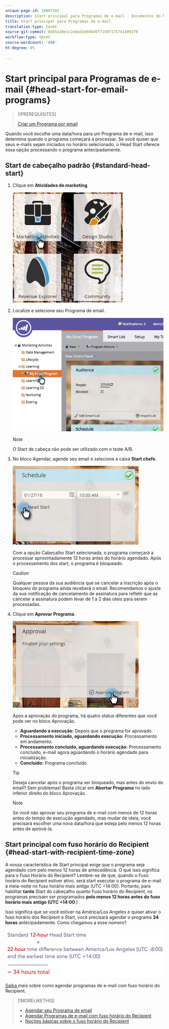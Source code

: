 ```yaml
---
unique-page-id: 10097202
description: Start principal para Programas de e-mail - Documentos do Marketing - Documentação do produto
title: Start principal para Programas de e-mail
translation-type: tm+mt
source-git-commit: 8d45a28e1c2adad3e04645f7150f1757414092f0
workflow-type: tm+mt
source-wordcount: '408'
ht-degree: 0%

---
```



# Start principal para Programas de e-mail {#head-start-for-email-programs}

>[!PREREQUISITES]
>
>[Criar um Programa por email](/help/marketo/product-docs/email-marketing/email-programs/creating-an-email-program/create-an-email-program.md)

Quando você escolhe uma data/hora para um Programa de e-mail, isso determina quando o programa começará a processar. Se você quiser que seus e-mails sejam iniciados no horário selecionado, o Head Start oferece essa opção processando o programa antecipadamente.

## Start de cabeçalho padrão {#standard-head-start}

1. Clique em **Atividades de marketing**.

   ![](assets/one-1.png)

1. Localize e selecione seu Programa de email.

   ![](assets/selectemailprogram-4.jpg)

   >[!NOTE]
   >
   >O Start de cabeça não pode ser utilizado com o teste A/B.

1. No bloco Agendar, agende seu email e selecione a caixa **Start chefe**.

   ![](assets/three-1.png)

   Com a opção Cabeçalho Start selecionada, o programa começará a processar aproximadamente 12 horas antes do horário agendado. Após o processamento dos start, o programa é bloqueado.

   >[!CAUTION]
   >
   >Qualquer pessoa da sua audiência que se cancelar a inscrição após o bloqueio do programa ainda receberá o email. Recomendamos o ajuste da sua notificação de cancelamento de assinatura para refletir que as cancelar a assinatura podem levar de 1 a 2 dias úteis para serem processadas.

1. Clique em **Aprovar Programa**.

   ![](assets/four-1.png)

   Após a aprovação do programa, há quatro status diferentes que você pode ver no bloco Aprovação.

   * **Aguardando a execução:** Depois que o programa for aprovado.
   * **Processamento iniciado, aguardando execução:** Processamento em andamento.
   * **Processamento concluído, aguardando execução:** Processamento concluído, e-mail agora aguardando o horário agendado para inicialização.
   * **Concluído:** Programa concluído.

   >[!TIP]
   >
   >Deseja cancelar após o programa ser bloqueado, mas antes do envio do email? Sem problemas! Basta clicar em **Abortar Programa** no lado inferior direito do bloco Aprovação.

   >[!NOTE]
   >
   >Se você não aprovar seu programa de e-mail com menos de 12 horas antes do tempo de execução agendado, mas mudar de ideia, você precisará escolher uma nova data/hora que esteja pelo menos 12 horas antes de aprová-la.

## Start principal com fuso horário do Recipient {#head-start-with-recipient-time-zone}

A nossa característica de Start principal exige que o programa seja agendado com pelo menos 12 horas de antecedência. O que isso significa para o Fuso Horário do Recipient? Lembre-se de que, quando o Fuso horário do Recipient estiver ativo, será start executar o programa de e-mail à meia-noite no fuso horário mais antigo (UTC +14:00). Portanto, para habilitar **tanto** Start do cabeçalho quanto Fuso horário do Recipient, os programas precisam ser programados **pelo menos 12 horas antes do fuso horário mais antigo (UTC +14:00**.)

Isso significa que se você estiver na América/Los Angeles e quiser ativar o fuso horário dos Recipient e Start, você precisará agendar o programa **34 horas** antecipadamente. Como chegamos a esse número?

![](assets/image2017-12-5-13-3a11-3a46.png)

[Saiba ](/help/marketo/product-docs/email-marketing/email-programs/email-program-actions/scheduling-with-recipient-time-zone/schedule-email-programs-with-recipient-time-zone.md) mais sobre como agendar programas de e-mail com fuso horário do Recipient.

>[!MORELIKETHIS]
>
>* [Agendar seu Programa de email](/help/marketo/product-docs/email-marketing/email-programs/email-program-actions/schedule-your-email-program.md)
>* [Agendar Programas de e-mail com fuso horário do Recipient](/help/marketo/product-docs/email-marketing/email-programs/email-program-actions/scheduling-with-recipient-time-zone/schedule-email-programs-with-recipient-time-zone.md)
>* [Noções básicas sobre o fuso horário do Recipient](/help/marketo/product-docs/email-marketing/email-programs/email-program-actions/scheduling-with-recipient-time-zone/understanding-recipient-time-zone.md)

